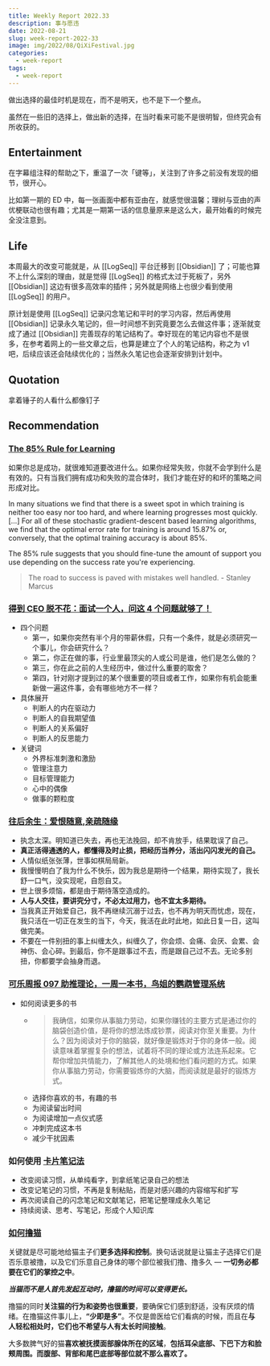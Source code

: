 ```yaml
---
title: Weekly Report 2022.33
description: 事与愿违
date: 2022-08-21
slug: week-report-2022-33
image: img/2022/08/QiXiFestival.jpg
categories:
  - week-report
tags:
  - week-report
---
```


做出选择的最佳时机是现在，而不是明天，也不是下一个整点。

虽然在一些旧的选择上，做出新的选择，在当时看来可能不是很明智，但终究会有所收获的。

## Entertainment

在字幕组注释的帮助之下，重温了一次「键等」，关注到了许多之前没有发现的细节，很开心。

比如第一期的 ED 中，每一张画面中都有亚由在，就感觉很温馨；理树与亚由的声优梗联动也很有趣；尤其是一期第一话的信息量原来是这么大，最开始看的时候完全没注意到。

## Life

本周最大的改变可能就是，从 [[LogSeq]] 平台迁移到 [[Obsidian]] 了；可能也算不上什么深刻的理由，就是觉得 [[LogSeq]] 的格式太过于死板了，另外 [[Obsidian]] 这边有很多高效率的插件；另外就是网络上也很少看到使用 [[LogSeq]] 的用户。

原计划是使用 [[LogSeq]] 记录闪念笔记和平时的学习内容，然后再使用 [[Obsidian]] 记录永久笔记的，但一时间想不到究竟要怎么去做这件事；逐渐就变成了通过 [[Obsidian]] 完善现存的笔记结构了。幸好现在的笔记内容也不是很多，在参考着网上的一些文章之后，也算是建立了个人的笔记结构，称之为 v1 吧，后续应该还会陆续优化的；当然永久笔记也会逐渐安排到计划中。

## Quotation

拿着锤子的人看什么都像钉子

## Recommendation

### [The 85% Rule for Learning](https://www.scotthyoung.com/blog/2022/07/05/85-percent-rule/)

如果你总是成功，就很难知道要改进什么。如果你经常失败，你就不会学到什么是有效的。只有当我们拥有成功和失败的混合体时，我们才能在好的和坏的策略之间形成对比。

In many situations we find that there is a sweet spot in which training is neither too easy nor too hard, and where learning progresses most quickly. […] For all of these stochastic gradient-descent based learning algorithms, we find that the optimal error rate for training is around 15.87% or, conversely, that the optimal training accuracy is about 85%.

The 85% rule suggests that you should fine-tune the amount of support you use depending on the success rate you're experiencing.

> The road to success is paved with mistakes well handled. - Stanley Marcus

### [得到 CEO 脱不花：面试一个人，问这 4 个问题就够了！](https://mp.weixin.qq.com/s/EIw6J4fVCeQu4IYiWEPVYA)

- 四个问题
  - 第一，如果你突然有半个月的带薪休假，只有一个条件，就是必须研究一个事儿，你会研究什么？
  - 第二，你正在做的事，行业里最顶尖的人或公司是谁，他们是怎么做的？
  - 第三，你在此之前的人生经历中，做过什么重要的取舍？
  - 第四，针对刚才提到过的某个很重要的项目或者工作，如果你有机会能重新做一遍这件事，会有哪些地方不一样？
- 具体展开
  - 判断人的内在驱动力
  - 判断人的自我期望值
  - 判断人的关系偏好
  - 判断人的反思能力
- 关键词
  - 外界标准刺激和激励
  - 管理注意力
  - 目标管理能力
  - 心中的偶像
  - 做事的颗粒度

### [往后余生：爱恨随意,亲疏随缘](https://mp.weixin.qq.com/s/Q-sc6zfLfWjG9Gzi1YyBzQ)

- 执念太深。明知道已失去，再也无法挽回，却不肯放手，结果耽误了自己。
- **真正活得通透的人，都懂得及时止损，把经历当养分，活出闪闪发光的自己。**
- 人情似纸张张薄，世事如棋局局新。
- 我慢慢明白了我为什么不快乐，因为我总是期待一个结果，期待实现了，我长舒一口气，没实现呢，自怨自艾。
- 世上很多烦恼，都是由于期待落空造成的。
- **人与人交往，要讲究分寸，不必太过用力，也不宜太多期待。**
- 当我真正开始爱自己，我不再继续沉溺于过去，也不再为明天而忧虑，现在，我只活在一切正在发生的当下，今天，我活在此时此地，如此日复一日，这叫做完美。
- 不要在一件别扭的事上纠缠太久，纠缠久了，你会烦、会痛、会厌、会累、会神伤、会心碎。到最后，你不是跟事过不去，而是跟自己过不去。无论多别扭，你都要学会抽身而退。

### [可乐周报 097 助推理论，一周一本书，鸟姐的鹦鹉管理系统](http://coke.do/issues/097-1198464)

- 如何阅读更多的书
  - > 我确信，如果你从事脑力劳动，如果你赚钱的主要方式是通过你的脑袋创造价值，是将你的想法炼成钞票，阅读对你至关重要。为什么？因为阅读对于你的脑袋，就好像是锻炼对于你的身体一般。阅读意味着掌握复杂的想法，试着将不同的理论或方法连系起来。它帮你增加共情能力，了解其他人的处境和他们看问题的方式。如果你从事脑力劳动，你需要锻炼你的大脑，而阅读就是最好的锻炼方式。
  - 选择你喜欢的书，有趣的书
  - 为阅读留出时间
  - 为阅读增加一点仪式感
  - 冲刺完成这本书
  - 减少干扰因素

### 如何使用 [卡片笔记法](https://weread.qq.com/web/bookDetail/3d8326d072552e803d87c41)

- 改变阅读习惯，从单纯看字，到拿纸笔记录自己的想法
- 改变记笔记的习惯，不再是复制粘贴，而是对感兴趣的内容缩写和扩写
- 再次阅读自己的闪念笔记和文献笔记，把笔记整理成永久笔记
- 持续阅读、思考、写笔记，形成个人知识库

### [如何撸猫](https://mp.weixin.qq.com/s/-SEPSk9YMVC40HxyyzsDNA)

关键就是尽可能地给猫主子们**更多选择和控制**。换句话说就是让猫主子选择它们是否乐意被撸，以及它们乐意自己身体的哪个部位被我们撸、撸多久 — **一切务必都要在它们的掌控之中**。

_**当猫而不是人首先发起互动时，撸猫的时间可以变得更长。**_

撸猫的同时**关注猫的行为和姿势也很重要**，要确保它们感到舒适，没有厌烦的情绪。在撸猫这件事儿上，**“少即是多”**。不仅是兽医给它们看病的时候，而且在**与人轻松相处时，它们也不希望与人有太长时间接触**。

大多数脾气好的猫**喜欢被抚摸面部腺体所在的区域**，**包括耳朵底部、下巴下方和脸颊周围。而腹部、背部和尾巴底部等部位就不那么喜欢了。**
